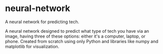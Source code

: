 # neural-network
A neural network for predicting tech.

A neural network designed to predict what type of tech you have via an image, having three of these options: either it's a computer, laptop, or phone. Created from scratch using only Python and libraries like numpy and matplotlib for visualization.
